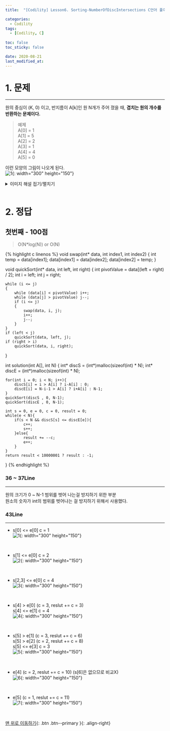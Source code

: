 ```yaml
---
title:  "[Codility] Lesson6. Sorting-NumberOfDiscIntersections C언어 풀이" 

categories:
  - Codility
tags:
  - [Codility, C]
 
toc: false
toc_sticky: false

date: 2020-08-21
last_modified_at:
---
```

# 1. 문제
---
원의 중심이 (K, 0) 이고, 반지름이 A[k]인 원 N개가 주어 졌을 때, **겹치는 원의 개수를 반환하는 문제이다.**

>예제   
A[0] = 1   
A[1] = 5   
A[2] = 2   
A[3] = 1   
A[4] = 4   
A[5] = 0   

이런 모양의 그림이 나오게 된다.   
![1](https://user-images.githubusercontent.com/33146320/90871467-17cc6880-e3d6-11ea-939f-a6c83d20b2c8.png){: width="300" height="150"}  

<details>
<summary>이미지 해설 접기/펼치기</summary>
<div markdown="1">

## K = 0 일 때 (기준 빨간색, 겹치는 원 파란색)   
![2](https://user-images.githubusercontent.com/33146320/90871470-1a2ec280-e3d6-11ea-8599-dafd8fb567c0.png){: width="300" height="150"}   
겹치는 원의 숫자가 3개이다. k = 0은 제외 시킨다.

## k = 1 일 때   
![3](https://user-images.githubusercontent.com/33146320/90871474-1ac75900-e3d6-11ea-9b8f-153f7990f08a.png){: width="300" height="150"}   
겹치는 원의 숫자가 4개이다. 3 + 4 = 7

## k = 2 일 때   
![4](https://user-images.githubusercontent.com/33146320/90871476-1b5fef80-e3d6-11ea-9c79-4f7b38083560.png){: width="300" height="150"}   
겹치는 원의 숫자가 2개이다. 7 + 2 = 9

## k = 3 일 때   
![5](https://user-images.githubusercontent.com/33146320/90871483-1d29b300-e3d6-11ea-97e4-b4d61d7faf99.png){: width="300" height="150"}   
겹치는 원의 숫자가 1개이다. 9 + 1 = 10

## k = 4 일 때   
![6](https://user-images.githubusercontent.com/33146320/90871495-21ee6700-e3d6-11ea-823a-b309c73addf4.png){: width="300" height="150"}   
겹치는 원의 숫자가 1개이다. 10 + 1 = 11

## k = 5 일 때   
![7](https://user-images.githubusercontent.com/33146320/90871513-287cde80-e3d6-11ea-9e38-0076989a94dc.png){: width="300" height="150"}   
겹치는 원의 숫자가 0개이다. 답은 `11`이 된다.

</div>
</details>
<br>

# 2. 정답
## 첫번째 - 100점
>O(N*log(N)) or O(N)

{% highlight c linenos %}
void swap(int* data, int index1, int index2)
{
    int temp = data[index1];
    data[index1] = data[index2];
    data[index2] = temp;
}

void quickSort(int* data, int left, int right) 
{
    int pivotValue = data[(left + right) / 2];
    int i = left;
    int j = right;

    while (i <= j)
    {
        while (data[i] < pivotValue) i++;
        while (data[j] > pivotValue) j--;
        if (i <= j)
        {
            swap(data, i, j);
            i++;
            j--;
        }
    }
    if (left < j)
        quickSort(data, left, j);    
    if (right > i)
        quickSort(data, i, right);    
}

int solution(int A[], int N) {
    int* discS = (int*)malloc(sizeof(int) * N);
    int* discE = (int*)malloc(sizeof(int) * N);
    
    for(int i = 0; i < N; i++){
        discS[i] = i > A[i] ? i-A[i] : 0;
        discE[i] = N-i-1 > A[i] ? i+A[i] : N-1;
    }
    quickSort(discS , 0, N-1);
    quickSort(discE , 0, N-1);
    
    int s = 0, e = 0, c = 0, result = 0;
    while(e < N){
        if(s < N && discS[s] <= discE[e]){
            c++;
            s++;
        }else{
            result += --c;
            e++;
        }
    }    
    return result < 10000001 ? result : -1;
}
{% endhighlight %}

### 36 ~ 37Line
---
원의 크기가 0 ~ N-1 범위를 벗어 나는걸 방지하기 위한 부분   
원소의 숫자가 int의 범위를 벗어나는 걸 방지하기 위해서 사용했다.

### 43Line
---
- s[0] <= e[0]  c = 1   
![1](https://user-images.githubusercontent.com/33146320/90874198-595f1280-e3da-11ea-8507-9ff7c48c4a44.png){: width="300" height="150"}

<br>

- s[1] <= e[0]  c = 2   
![2](https://user-images.githubusercontent.com/33146320/90874199-59f7a900-e3da-11ea-981f-e587920ffdab.png){: width="300" height="150"}

<br>

- s[2,3] <= e[0]  c = 4   
![3](https://user-images.githubusercontent.com/33146320/90874200-5a903f80-e3da-11ea-8146-575445796880.png){: width="300" height="150"}

<br>

- s[4] > e[0] (c = 3, reslut += c = 3)   
s[4] <= e[1] c = 4   
![4](https://user-images.githubusercontent.com/33146320/90874204-5b28d600-e3da-11ea-8f46-990eff8b0593.png){: width="300" height="150"}

<br>

- s[5] > e[1] (c = 3, reslut += c = 6)   
s[5] > e[2] (c = 2, reslut += c = 8)   
s[5] <= e[3] c = 3   
![5](https://user-images.githubusercontent.com/33146320/90874206-5b28d600-e3da-11ea-83b0-9bf1d6fb74f5.png){: width="300" height="150"}

<br>

- e[4] (c = 2, reslut += c = 10) (s[6]은 없으므로 비교X)   
![6](https://user-images.githubusercontent.com/33146320/90874207-5bc16c80-e3da-11ea-928d-699d90abba7d.png){: width="300" height="150"}

<br>

- e[5] (c = 1, reslut += c = 11)   
![7](https://user-images.githubusercontent.com/33146320/90874208-5bc16c80-e3da-11ea-9b9f-9e4245c5e99c.png){: width="300" height="150"}

<br>

[맨 위로 이동하기](#){: .btn .btn--primary }{: .align-right}